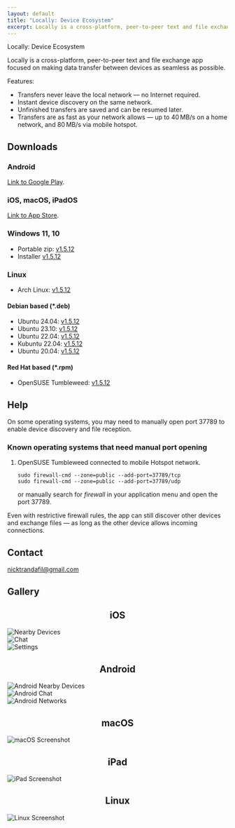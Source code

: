 ```yaml
---
layout: default
title: "Locally: Device Ecosystem"
excerpt: Locally is a cross-platform, peer-to-peer text and file exchange app focused on making data transfer between devices as seamless as possible.
---
```


Locally: Device Ecosystem

Locally is a cross-platform, peer-to-peer text and file exchange app focused on making data transfer between devices as seamless as possible.

Features:
* Transfers never leave the local network — no Internet required.
* Instant device discovery on the same network.
* Unfinished transfers are saved and can be resumed later.
* Transfers are as fast as your network allows — up to 40 MB/s on a home network, and 80 MB/s via mobile hotspot.

## Downloads

### Android

[Link to Google Play](https://play.google.com/store/apps/details?id=com.trand.locally).

### iOS, macOS, iPadOS

[Link to App Store](https://apps.apple.com/us/app/send-locally/id6475152818).

### Windows 11, 10

* Portable zip: <a href="Locally-Portable-1.5.12-x64.zip">v1.5.12</a>
* Installer <a href="Locally-Installer-1.5.12-x64.exe">v1.5.12</a>

### Linux

* Arch Linux: <a href="archlinux-locally-1.5.12-1-x86_64.pkg.tar.zst">v1.5.12</a>

#### Debian based (*.deb)

* Ubuntu 24.04: <a href="ubuntu_24.04_locally_1.5.12_amd64.deb">v1.5.12</a>
* Ubuntu 23.10: <a href="ubuntu_24.04_locally_1.5.12_amd64.deb">v1.5.12</a>
* Ubuntu 22.04: <a href="ubuntu_22.04_locally_1.5.12_amd64.deb">v1.5.12</a>
* Kubuntu 22.04: <a href="ubuntu_22.04_locally_1.5.12_amd64.deb">v1.5.12</a>
* Ubuntu 20.04: <a href="ubuntu_20.04_locally_1.5.12_amd64.deb">v1.5.12</a>

#### Red Hat based (*.rpm)

* OpenSUSE Tumbleweed: <a href="opensuse-tumbleweed-locally-1.5.12-1.x86_64.rpm">v1.5.12</a>

## Help

On some operating systems, you may need to manually open port 37789 to enable device discovery and file reception.

### Known operating systems that need manual port opening

1. OpenSUSE Tumbleweed connected to mobile Hotspot network.

    ```
    sudo firewall-cmd --zone=public --add-port=37789/tcp
    sudo firewall-cmd --zone=public --add-port=37789/udp
    ```

    or manually search for _firewall_ in your application menu and open the port 37789.

Even with restrictive firewall rules, the app can still discover other devices and exchange files — as long as the other device allows incoming connections.

## Contact

<p><a href="mailto:nicktrandafil@gmail.com">nicktrandafil@gmail.com</a></p>

## Gallery

<!-- iOS Screenshots Section -->
<h2 style="text-align: center;">iOS</h2>
<div class="screenshot-row">
  <div class="phone-frame">
    <img src="/assets/images/ios_nearby_devices.png" alt="Nearby Devices">
  </div>
  <div class="phone-frame">
    <img src="/assets/images/ios_chat.png" alt="Chat">
  </div>
  <div class="phone-frame">
    <img src="/assets/images/ios_settings.png" alt="Settings">
  </div>
</div>


<!-- Android Screenshots Section -->
<h2 style="text-align: center;">Android</h2>
<div class="screenshot-row">
  <div class="phone-frame">
    <img src="/assets/images/android_nearby_devices.jpg" alt="Android Nearby Devices">
  </div>
  <div class="phone-frame">
    <img src="/assets/images/android_chat.jpg" alt="Android Chat">
  </div>
  <div class="phone-frame">
    <img src="/assets/images/android_networks.jpg" alt="Android Networks">
  </div>
</div>


<!-- macOS Screenshot Section -->
<h2 style="text-align: center;">macOS</h2>
<div class="screenshot-row">
  <div class="phone-frame">
    <img src="/assets/images/macos.png" alt="macOS Screenshot">
  </div>
</div>


<!-- iPad Screenshot Section -->
<h2 style="text-align: center;">iPad</h2>
<div class="screenshot-row">
  <div class="phone-frame">
    <img src="/assets/images/ipad.png" alt="iPad Screenshot">
  </div>
</div>

<!-- Linux Screenshot Section -->
<h2 style="text-align: center;">Linux</h2>
<div class="screenshot-row">
  <div class="phone-frame">
    <img src="/assets/images/linux.png" alt="Linux Screenshot">
  </div>
</div>

